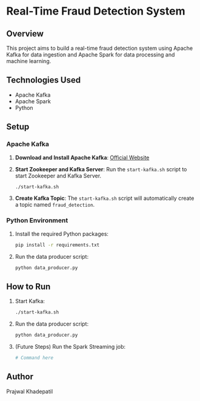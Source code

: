 # Real-Time Fraud Detection System

## Overview

This project aims to build a real-time fraud detection system using Apache Kafka for data ingestion and Apache Spark for data processing and machine learning.

## Technologies Used

- Apache Kafka
- Apache Spark
- Python

## Setup

### Apache Kafka

1. **Download and Install Apache Kafka**: [Official Website](https://kafka.apache.org/downloads)

2. **Start Zookeeper and Kafka Server**: Run the `start-kafka.sh` script to start Zookeeper and Kafka Server.

    ```bash
    ./start-kafka.sh
    ```

3. **Create Kafka Topic**: The `start-kafka.sh` script will automatically create a topic named `fraud_detection`.

### Python Environment

1. Install the required Python packages:

    ```bash
    pip install -r requirements.txt
    ```

2. Run the data producer script:

    ```bash
    python data_producer.py
    ```

## How to Run

1. Start Kafka:

    ```bash
    ./start-kafka.sh
    ```

2. Run the data producer script:

    ```bash
    python data_producer.py
    ```

3. (Future Steps) Run the Spark Streaming job:

    ```bash
    # Command here
    ```

## Author
Prajwal Khadepatil
